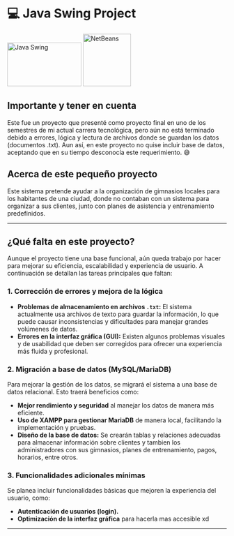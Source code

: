 # 💻 Java Swing Project

<p>
<img src="https://techhubsolutions.in/wp-content/uploads/2020/05/maxresdefault.jpg" alt="Java Swing" width="170" height="100" />
<img src="https://upload.wikimedia.org/wikipedia/commons/thumb/9/98/Apache_NetBeans_Logo.svg/1776px-Apache_NetBeans_Logo.svg.png" alt="NetBeans" width="110" height="120"/>
</p>

## Importante y tener en cuenta

Este fue un proyecto que presenté como proyecto final en uno de los semestres de mi actual carrera tecnológica, pero aún no está terminado debido a errores, lógica y lectura de archivos donde se guardan los datos (documentos .txt). Aun así, en este proyecto no quise incluir base de datos, aceptando que en su tiempo desconocía este requerimiento. 😅

## Acerca de este pequeño proyecto

Este sistema pretende ayudar a la organización de gimnasios locales para los habitantes de una ciudad, donde no contaban con un sistema para organizar a sus clientes, junto con planes de asistencia y entrenamiento predefinidos.

---

## ¿Qué falta en este proyecto?
Aunque el proyecto tiene una base funcional, aún queda trabajo por hacer para mejorar su eficiencia, escalabilidad y experiencia de usuario. A continuación se detallan las tareas principales que faltan:

### 1. **Corrección de errores y mejora de la lógica**

   - **Problemas de almacenamiento en archivos `.txt`:** El sistema actualmente usa archivos de texto para guardar la información, lo que puede causar inconsistencias y dificultades para manejar grandes volúmenes de datos.
   - **Errores en la interfaz gráfica (GUI):** Existen algunos problemas visuales y de usabilidad que deben ser corregidos para ofrecer una experiencia más fluida y profesional.

### 2. **Migración a base de datos (MySQL/MariaDB)**

   Para mejorar la gestión de los datos, se migrará el sistema a una base de datos relacional. Esto traerá beneficios como:
   
   - **Mejor rendimiento y seguridad** al manejar los datos de manera más eficiente.
   - **Uso de XAMPP para gestionar MariaDB** de manera local, facilitando la implementación y pruebas.
   - **Diseño de la base de datos:** Se crearán tablas y relaciones adecuadas para almacenar información sobre clientes y tambien los administradores con sus gimnasios, planes de entrenamiento, pagos, horarios, entre otros.

### 3. **Funcionalidades adicionales mínimas**

   Se planea incluir funcionalidades básicas que mejoren la experiencia del usuario, como:
   
   - **Autenticación de usuarios (login).**
   - **Optimización de la interfaz gráfica** para hacerla mas accesible xd

---